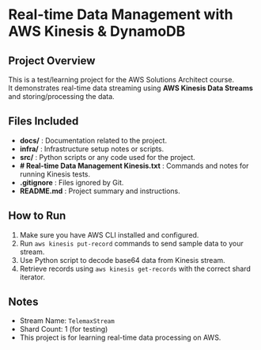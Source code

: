 # Real-time Data Management with AWS Kinesis & DynamoDB

## Project Overview
This is a test/learning project for the AWS Solutions Architect course.  
It demonstrates real-time data streaming using **AWS Kinesis Data Streams** and storing/processing the data.

## Files Included
- **docs/** : Documentation related to the project.  
- **infra/** : Infrastructure setup notes or scripts.  
- **src/** : Python scripts or any code used for the project.  
- **# Real-time Data Management Kinesis.txt** : Commands and notes for running Kinesis tests.  
- **.gitignore** : Files ignored by Git.  
- **README.md** : Project summary and instructions.

## How to Run
1. Make sure you have AWS CLI installed and configured.  
2. Run `aws kinesis put-record` commands to send sample data to your stream.  
3. Use Python script to decode base64 data from Kinesis stream.  
4. Retrieve records using `aws kinesis get-records` with the correct shard iterator.  

## Notes
- Stream Name: `TelemaxStream`  
- Shard Count: 1 (for testing)  
- This project is for learning real-time data processing on AWS.
